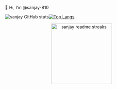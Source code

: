 👋 Hi, I’m @sanjay-810

<!---
sanjay-810/sanjay-810 is a ✨ special ✨ repository because its `README.md` (this file) appears on your GitHub profile.
You can click the Preview link to take a look at your changes.
--->
![sanjay GitHub stats](https://github-readme-stats.vercel.app/api?username=sanjay-810&show_icons=true&theme=dracula)[![Top Langs](https://github-readme-stats.vercel.app/api/top-langs/?username=sanjay-810&layout=compact)](https://github.com/sanjay-810/github-readme-stats)
<p align="center">
  <img height="200em" src="https://github-readme-streak-stats.herokuapp.com/?user=sanjay-810&theme=tokyonight_duo&hide_border=false" alt="sanjay readme streaks" />
</p>
